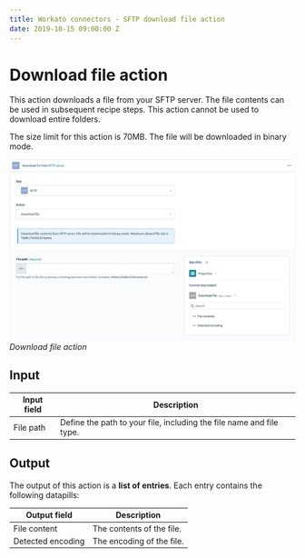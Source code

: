 ```yaml
---
title: Workato connectors - SFTP download file action
date: 2019-10-15 09:00:00 Z
---
```


# Download file action

This action downloads a file from your SFTP server. The file contents can be used in subsequent recipe steps. This action cannot be used to download entire folders. 

The size limit for this action is 70MB. The file will be downloaded in binary mode.

![Download file action](/assets/images/connectors/sftp/download-file-action.png)
*Download file action*

## Input

| Input field | Description                                                          |
| ----------- | -------------------------------------------------------------------- |
| File path   | Define the path to your file, including the file name and file type. |

## Output

The output of this action is a **list of entries**. Each entry contains the following datapills:

| Output field      | Description               |
| ----------------- | ------------------------- |
| File content      | The contents of the file. |
| Detected encoding | The encoding of the file. |
